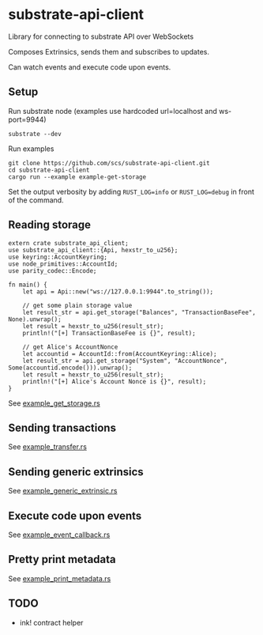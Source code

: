 # substrate-api-client
Library for connecting to substrate API over WebSockets

Composes Extrinsics, sends them and subscribes to updates.

Can watch events and execute code upon events.

## Setup

Run substrate node (examples use hardcoded url=localhost and ws-port=9944)

    substrate --dev

Run examples

    git clone https://github.com/scs/substrate-api-client.git
    cd substrate-api-client
    cargo run --example example-get-storage

Set the output verbosity by adding `RUST_LOG=info` or `RUST_LOG=debug` in front of the command.

## Reading storage

    extern crate substrate_api_client;
    use substrate_api_client::{Api, hexstr_to_u256};
    use keyring::AccountKeyring;
    use node_primitives::AccountId;
    use parity_codec::Encode;

    fn main() {
        let api = Api::new("ws://127.0.0.1:9944".to_string());

        // get some plain storage value
        let result_str = api.get_storage("Balances", "TransactionBaseFee", None).unwrap();
        let result = hexstr_to_u256(result_str);
        println!("[+] TransactionBaseFee is {}", result);

        // get Alice's AccountNonce
        let accountid = AccountId::from(AccountKeyring::Alice);
        let result_str = api.get_storage("System", "AccountNonce", Some(accountid.encode())).unwrap();
        let result = hexstr_to_u256(result_str);
        println!("[+] Alice's Account Nonce is {}", result);
    }

See [example_get_storage.rs](./src/bin/example_get_storage.rs)

## Sending transactions
See [example_transfer.rs](./src/bin/example_transfer.rs)

## Sending generic extrinsics
See [example_generic_extrinsic.rs](./src/bin/example_generic_extrinsic.rs)

## Execute code upon events
See [example_event_callback.rs](./src/bin/example_event_callback.rs)

## Pretty print metadata
See [example_print_metadata.rs](./src/bin/example_print_metadata.rs)

## TODO
  * ink! contract helper